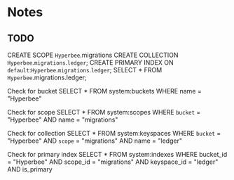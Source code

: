 # Notes

## TODO

CREATE SCOPE `Hyperbee`.migrations
CREATE COLLECTION `Hyperbee`.`migrations`.`ledger`;
CREATE PRIMARY INDEX ON `default`:`Hyperbee`.`migrations`.`ledger`;
SELECT * FROM `Hyperbee`.migrations.ledger;


Check for bucket
SELECT * FROM system:buckets WHERE name = "Hyperbee"

Check for scope
SELECT * FROM system:scopes WHERE `bucket` = "Hyperbee" AND name = "migrations"

Check for collection
SELECT * FROM system:keyspaces WHERE `bucket` = "Hyperbee" AND `scope` = "migrations" AND name = "ledger"

Check for primary index
SELECT * FROM system:indexes WHERE bucket_id = "Hyperbee" AND scope_id = "migrations" AND keyspace_id = "ledger" AND is_primary